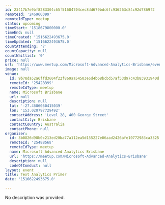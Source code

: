 ```yaml
---
id: 23417b7e9bf8283304c65f51684704cec8dd679bdc6fc936263c84c92d7869f2
remoteId: '246960399'
remoteIdType: meetup
status: upcoming
timeStart: '1518679800000.0'
timeEnd: null
timeCreated: '1516622493675.0'
timeUpdated: '1516622493675.0'
countAttending: '7'
countCapacity: null
countWaitlist: '0'
price: null
url: 'https://www.meetup.com/Microsoft-Advanced-Analytics-Brisbane/events/246960399/'
image: null
venue:
  id: 9b78da52a6ffd3604f22f869aa54503e6d4b68bcbd57af53d97c43b83931940d
  remoteId: '25428399'
  remoteIdType: meetup
  name: Microsoft Brisbane
  url: null
  description: null
  lat: '-27.4686050415039'
  lon: '153.020797729492'
  contactAddress: 'Level 28, 400 George Street'
  contactCity: Brisbane
  contactCountry: Australia
  contactPhone: null
organizer:
  id: 3b0826d98b0c213ed20ba77a112ea5d155227e06aad2426afe10772983ca3325
  remoteId: '25488568'
  remoteIdType: meetup
  name: Microsoft Advanced Analytics Brisbane
  url: 'https://meetup.com/Microsoft-Advanced-Analytics-Brisbane'
  description: null
  codeOfConduct: null
layout: event
title: Text Analytics Primer
date: '1516622493675.0'

---
```

No description was provided.
